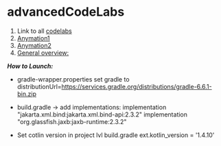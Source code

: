 # advancedCodeLabs

1. Link to all [codelabs](https://developer.android.com/codelabs/advanced-android-kotlin-training-notifications#0)
2. [Anymation1](https://developer.android.com/codelabs/advanced-android-kotlin-training-property-animation#0)
3. [Anymation2](https://codelabs.developers.google.com/codelabs/motion-layout/#0)
4. [General overview:](https://developer.android.com/courses/kotlin-android-advanced/overview)


***How to Launch:***
* gradle-wrapper.properties set gradle to distributionUrl=https://services.gradle.org/distributions/gradle-6.6.1-bin.zip

* build.gradle -> add implementations: 
    implementation "jakarta.xml.bind:jakarta.xml.bind-api:2.3.2"
    implementation "org.glassfish.jaxb:jaxb-runtime:2.3.2"

* Set cotlin version in project lvl build.gradle ext.kotlin_version = '1.4.10'
